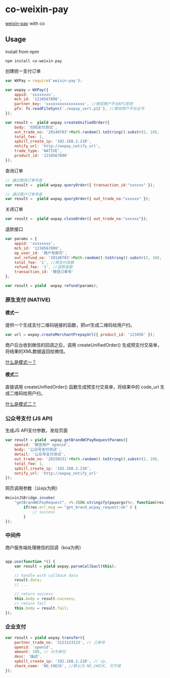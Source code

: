 # co-weixin-pay
[weixin-pay](https://github.com/lext-7/weixin-pay) with co

## Usage

install from npm
```
npm install co-weixin-pay
```

创建统一支付订单
```js
var WXPay = require('weixin-pay');

var wxpay = WXPay({
	appid: 'xxxxxxxx',
	mch_id: '1234567890',
	partner_key: 'xxxxxxxxxxxxxxxxx', //微信商户平台API密钥
	pfx: fs.readFileSync('./wxpay_cert.p12'), //微信商户平台证书
});

var result =  yield wxpay.createUnifiedOrder({
	body: '扫码支付测试',
	out_trade_no: '20140703'+Math.random().toString().substr(2, 10),
	total_fee: 1,
	spbill_create_ip: '192.168.2.210',
	notify_url: 'http://wxpay_notify_url',
	trade_type: 'NATIVE',
	product_id: '1234567890'
});
```

查询订单
```js
// 通过微信订单号查
var result =  yield wxpay.queryOrder({ transaction_id:"xxxxxx" });

// 通过商户订单号查
var result =  yield wxpay.queryOrder({ out_trade_no:"xxxxxx" });
```

关闭订单
```js
var result =  yield wxpay.closeOrder({ out_trade_no:"xxxxxx"});
```
退款接口
```js
var params = {
	appid: 'xxxxxxxx',
	mch_id: '1234567890',
    op_user_id: '商户号即可',
    out_refund_no: '20140703'+Math.random().toString().substr(2, 10),
    total_fee: '1', //原支付金额
    refund_fee: '1', //退款金额
    transaction_id: '微信订单号'
};

var result = yield  wxpay.refund(params);
```

### 原生支付 (NATIVE)

#### 模式一

提供一个生成支付二维码链接的函数，把url生成二维码给用户扫。

```js
var url = wxpay.createMerchantPrepayUrl({ product_id: '123456' });
```

商户后台收到微信的回调之后，调用 createUnifiedOrder() 生成预支付交易单，将结果的XML数据返回给微信。

[什么是模式一？](http://pay.weixin.qq.com/wiki/doc/api/native.php?chapter=6_4)

#### 模式二

直接调用 createUnifiedOrder() 函数生成预支付交易单，将结果中的 code_url 生成二维码给用户扫。

[什么是模式二？](http://pay.weixin.qq.com/wiki/doc/api/native.php?chapter=6_5)

### 公众号支付 (JS API)

生成JS API支付参数，发给页面
```js
var result = yield  wxpay.getBrandWCPayRequestParams({
	openid: '微信用户 openid',
	body: '公众号支付测试',
    detail: '公众号支付测试',
	out_trade_no: '20150331'+Math.random().toString().substr(2, 10),
	total_fee: 1,
	spbill_create_ip: '192.168.2.210',
	notify_url: 'http://wxpay_notify_url'
});
```

网页调用参数（以ejs为例）
```js
WeixinJSBridge.invoke(
	"getBrandWCPayRequest", <%-JSON.stringify(payargs)%>, function(res){
		if(res.err_msg == "get_brand_wcpay_request:ok" ) {
    		// success
    	}
});
```

### 中间件

商户服务端处理微信的回调（koa为例）
```js

app.use(function *() {
	var result = yield wxpay.parseCallbacl(this);

	// handle with callback data
	result.data;
	// ...

	// return success
	this.body = result.success;
	// return fail
	this.body = result.fail;
});
```


### 企业支付

```js
var result = yield wxpay.transfer({
	partner_trade_no: '3123123123', // 订单号
	openid: 'openid',
	amount: 100, // 分为单位
	desc: '描述',
	spbill_create_ip: '192.168.2.210', // ip,
	check_name: 'NO_CHECK', //默认为 NO_CHECK, 可不填
});
```
